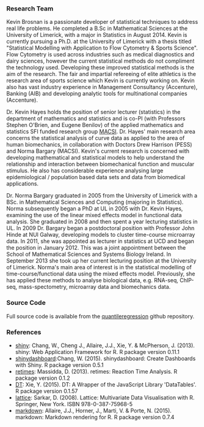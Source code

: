 ### Research Team

Kevin Brosnan is a passionate developer of statistical techniques to address real life problems. He completed a B.Sc in Mathematical Sciences at the University of Limerick, with a major in Statistics in August 2014. Kevin is currently pursuing a Ph.D. at the University of Limerick with a thesis titled "Statistical Modelling with Application to Flow Cytometry & Sports Science". Flow Cytometry is used across industries such as medical diagnostics and dairy sciences, however the current statistical methods do not compliment the technology used. Developing these improved statistical methods is the aim of the research. The fair and impartial refereeing of elite athletics is the research area of sports science which Kevin is currently working on. Kevin also has vast industry experience in Management Consultancy (Accenture), Banking (AIB) and developing analytic tools for multinational companies (Accenture).

Dr. Kevin Hayes holds the position of senior lecturer (statistics) in the department of mathematics and statistics and is co-PI (with Professors Stephen O'Brien, and Eugene Benilov) of the applied mathematics and statistics SFI funded research group <a href="http://www.macsi.ul.ie" target = "_blank_">MACSI</a>. Dr. Hayes' main research area concerns the statistical analysis of curve data as applied to the area of human biomechanics, in collaboration with Doctors Drew Harrison (PESS) and Norma Bargary (MACSI). Kevin's current research is concerned with developing mathematical and statistical models to help understand the relationship and interaction between biomechanical function and muscular stimulus. He also has considerable experience analysing large epidemiological / population based data sets and data from biomedical applications. 

Dr. Norma Bargary graduated in 2005 from the University of Limerick with a BSc. in Mathematical Sciences and Computing (majoring in Statistics). Norma subsequently began a PhD at UL in 2005 with Dr. Kevin Hayes, examining the use of the linear mixed effects model in functional data analysis. She graduated in 2008 and then spent a year lecturing statistics in UL. In 2009 Dr. Bargary began a postdoctoral position with Professor John Hinde at NUI Galway, developing models to cluster time-course microarray data. In 2011, she was appointed as lecturer in statistics at UCD and began the position in January 2012. This was a joint appointment between the School of Mathematical Sciences and Systems Biology Ireland. In September 2013 she took up her current lecturing position at the University of Limerick. Norma's main area of interest is in the statistical modelling of time-course/functional data using the mixed effects model. Previously, she has applied these methods to analyse biological data, e.g. RNA-seq, ChIP-seq, mass-spectometry, microarray data and biomechanics data.

### Source Code
Full source code is available from the <a href="https://github.com/significantstats/quantileregression" target="_blank_">quantileregression</a> github repository. 

### References

* <a href="http://cran.r-project.org/web/packages/shiny" target="_blank_">shiny</a>: Chang, W., Cheng J., Allaire, J.J., Xie, Y. & McPherson, J. (2013). shiny: Web Application Framework for R. R package version 0.11.1
* <a href="http://cran.r-project.org/web/packages/shinydashboard" target="_blank_">shinydashboard</a>:Chang, W. (2015). shinydashboard: Create Dashboards with Shiny. R package version 0.5.1
* <a href="http://cran.r-project.org/web/packages/retimes" target="_blank_">retimes</a>: Massidda, D. (2013). retimes: Reaction Time Analysis. R package version 0.1.2
* <a href="http://rstudio.github.io/DT" target="_blank_">DT</a>: Xie, Y. (2015). DT: A Wrapper of the JavaScript Library 'DataTables'. R package version 0.1.57
* <a href="http://cran.r-project.org/web/packages/lattice" target="_blank_">lattice</a>: Sarkar, D. (2008). Lattice: Multivariate Data Visualisation with R. Springer, New York. ISBN 978-0-387-75968-5
* <a href="http://cran.r-project.org/web/packages/markdown" target="_blank_">markdown</a>: Allaire, J.J., Horner, J., Marti, V. & Porte, N. (2015). markdown: Markdown rendering for R. R package version 0.7.4
